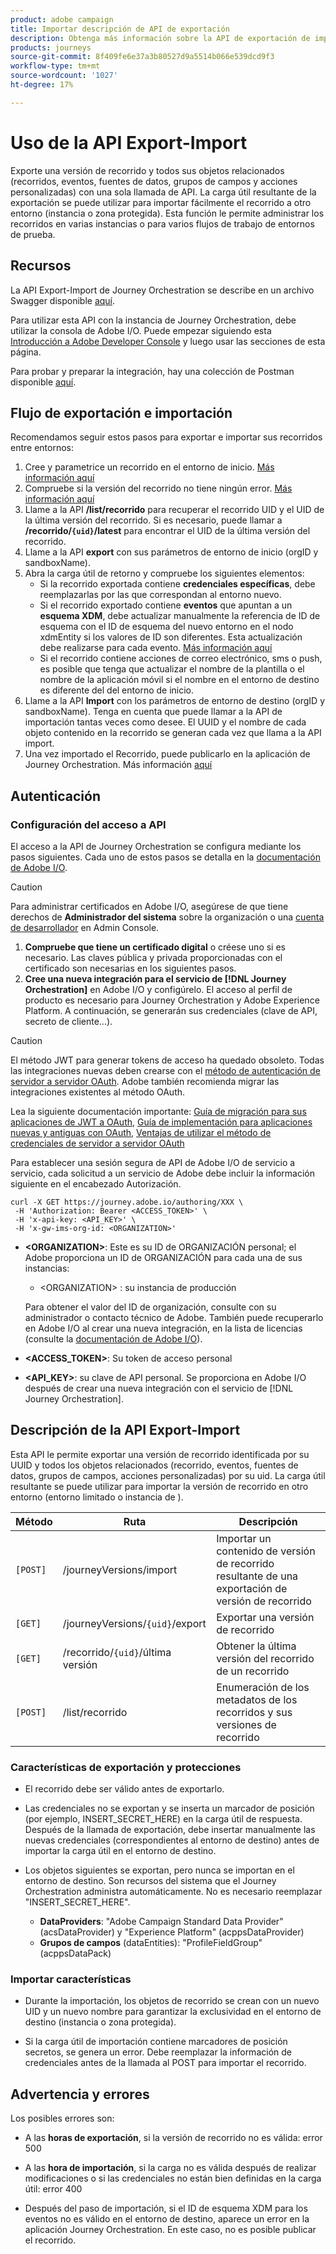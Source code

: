 ```yaml
---
product: adobe campaign
title: Importar descripción de API de exportación
description: Obtenga más información sobre la API de exportación de importación.
products: journeys
source-git-commit: 8f409fe6e37a3b80527d9a5514b066e539dcd9f3
workflow-type: tm+mt
source-wordcount: '1027'
ht-degree: 17%

---
```



# Uso de la API Export-Import

Exporte una versión de recorrido y todos sus objetos relacionados (recorridos, eventos, fuentes de datos, grupos de campos y acciones personalizadas) con una sola llamada de API. La carga útil resultante de la exportación se puede utilizar para importar fácilmente el recorrido a otro entorno (instancia o zona protegida).
Esta función le permite administrar los recorridos en varias instancias o para varios flujos de trabajo de entornos de prueba.


## Recursos

La API Export-Import de Journey Orchestration se describe en un archivo Swagger disponible [aquí](https://adobedocs.github.io/JourneyAPI/docs/).

Para utilizar esta API con la instancia de Journey Orchestration, debe utilizar la consola de Adobe I/O. Puede empezar siguiendo esta [Introducción a Adobe Developer Console](https://www.adobe.io/apis/experienceplatform/console/docs.html#!AdobeDocs/adobeio-console/master/getting-started.md) y luego usar las secciones de esta página.

Para probar y preparar la integración, hay una colección de Postman disponible [aquí](https://raw.githubusercontent.com/AdobeDocs/JourneyAPI/master/postman-collections/Journey-Orchestration_Export-import-API_postman-collection.json).


## Flujo de exportación e importación

Recomendamos seguir estos pasos para exportar e importar sus recorridos entre entornos:

1. Cree y parametrice un recorrido en el entorno de inicio. [Más información aquí](https://experienceleague.adobe.com/docs/journeys/using/building-journeys/about-journey-building/journey.html?lang=es)
1. Compruebe si la versión del recorrido no tiene ningún error. [Más información aquí](https://experienceleague.adobe.com/docs/journeys/using/building-journeys/testing-the-journey.html?lang=es)
1. Llame a la API **/list/recorrido** para recuperar el recorrido UID y el UID de la última versión del recorrido. Si es necesario, puede llamar a **/recorrido/`{uid}`/latest** para encontrar el UID de la última versión del recorrido.
1. Llame a la API **export** con sus parámetros de entorno de inicio (orgID y sandboxName).
1. Abra la carga útil de retorno y compruebe los siguientes elementos:
   * Si la recorrido exportada contiene **credenciales específicas**, debe reemplazarlas por las que correspondan al entorno nuevo.
   * Si el recorrido exportado contiene **eventos** que apuntan a un **esquema XDM**, debe actualizar manualmente la referencia de ID de esquema con el ID de esquema del nuevo entorno en el nodo xdmEntity si los valores de ID son diferentes. Esta actualización debe realizarse para cada evento. [Más información aquí](https://experienceleague.adobe.com/docs/journeys/using/events-journeys/experience-event-schema.html?lang=es)
   * Si el recorrido contiene acciones de correo electrónico, sms o push, es posible que tenga que actualizar el nombre de la plantilla o el nombre de la aplicación móvil si el nombre en el entorno de destino es diferente del del entorno de inicio.
1. Llame a la API **Import** con los parámetros de entorno de destino (orgID y sandboxName). Tenga en cuenta que puede llamar a la API de importación tantas veces como desee. El UUID y el nombre de cada objeto contenido en la recorrido se generan cada vez que llama a la API import.
1. Una vez importado el Recorrido, puede publicarlo en la aplicación de Journey Orchestration. Más información [aquí](https://experienceleague.adobe.com/docs/journeys/using/building-journeys/publishing-the-journey.html?lang=es)


## Autenticación

### Configuración del acceso a API

El acceso a la API de Journey Orchestration se configura mediante los pasos siguientes. Cada uno de estos pasos se detalla en la [documentación de Adobe I/O](https://www.adobe.io/authentication/auth-methods.html#!AdobeDocs/adobeio-auth/master/AuthenticationOverview/ServiceAccountIntegration.md).

>[!CAUTION]
>
>Para administrar certificados en Adobe I/O, asegúrese de que tiene derechos de <b>Administrador del sistema</b> sobre la organización o una [cuenta de desarrollador](https://helpx.adobe.com/es/enterprise/using/manage-developers.html) en Admin Console.

1. **Compruebe que tiene un certificado digital** o créese uno si es necesario. Las claves pública y privada proporcionadas con el certificado son necesarias en los siguientes pasos.
1. **Cree una nueva integración para el servicio de [!DNL Journey Orchestration]** en Adobe I/O y configúrelo. El acceso al perfil de producto es necesario para Journey Orchestration y Adobe Experience Platform. A continuación, se generarán sus credenciales (clave de API, secreto de cliente...).

>[!CAUTION]
>
>El método JWT para generar tokens de acceso ha quedado obsoleto. Todas las integraciones nuevas deben crearse con el [método de autenticación de servidor a servidor OAuth](https://experienceleague.adobe.com/docs/experience-platform/landing/platform-apis/api-authentication.html?lang=es#select-oauth-server-to-server). Adobe también recomienda migrar las integraciones existentes al método OAuth.
>
>Lea la siguiente documentación importante:
>[Guía de migración para sus aplicaciones de JWT a OAuth](https://developer.adobe.com/developer-console/docs/guides/authentication/ServerToServerAuthentication/migration/),
>[Guía de implementación para aplicaciones nuevas y antiguas con OAuth](https://developer.adobe.com/developer-console/docs/guides/authentication/ServerToServerAuthentication/implementation/),
>[Ventajas de utilizar el método de credenciales de servidor a servidor OAuth ](https://developer.adobe.com/developer-console/docs/guides/authentication/ServerToServerAuthentication/migration/#why-oauth-server-to-server-credentials)


Para establecer una sesión segura de API de Adobe I/O de servicio a servicio, cada solicitud a un servicio de Adobe debe incluir la información siguiente en el encabezado Autorización.

```
curl -X GET https://journey.adobe.io/authoring/XXX \
 -H 'Authorization: Bearer <ACCESS_TOKEN>' \
 -H 'x-api-key: <API_KEY>' \
 -H 'x-gw-ims-org-id: <ORGANIZATION>'
```

* **&lt;ORGANIZATION>**: Este es su ID de ORGANIZACIÓN personal; el Adobe proporciona un ID de ORGANIZACIÓN para cada una de sus instancias:

   * &lt;ORGANIZATION> : su instancia de producción

  Para obtener el valor del ID de organización, consulte con su administrador o contacto técnico de Adobe. También puede recuperarlo en Adobe I/O al crear una nueva integración, en la lista de licencias (consulte la [documentación de Adobe I/O](https://www.adobe.io/authentication.html)).

* **&lt;ACCESS_TOKEN>**: Su token de acceso personal

* **&lt;API_KEY>**: su clave de API personal. Se proporciona en Adobe I/O después de crear una nueva integración con el servicio de [!DNL Journey Orchestration].



## Descripción de la API Export-Import

Esta API le permite exportar una versión de recorrido identificada por su UUID y todos los objetos relacionados (recorrido, eventos, fuentes de datos, grupos de campos, acciones personalizadas) por su uid.
La carga útil resultante se puede utilizar para importar la versión de recorrido en otro entorno (entorno limitado o instancia de ).

| Método | Ruta | Descripción |
|---|---|---|
| `[POST]` | /journeyVersions/import | Importar un contenido de versión de recorrido resultante de una exportación de versión de recorrido |
| `[GET]` | /journeyVersions/`{uid}`/export | Exportar una versión de recorrido |
| `[GET]` | /recorrido/`{uid}`/última versión | Obtener la última versión del recorrido de un recorrido |
| `[POST]` | /list/recorrido | Enumeración de los metadatos de los recorridos y sus versiones de recorrido |


### Características de exportación y protecciones

* El recorrido debe ser válido antes de exportarlo.

* Las credenciales no se exportan y se inserta un marcador de posición (por ejemplo, INSERT_SECRET_HERE) en la carga útil de respuesta.
Después de la llamada de exportación, debe insertar manualmente las nuevas credenciales (correspondientes al entorno de destino) antes de importar la carga útil en el entorno de destino.

* Los objetos siguientes se exportan, pero nunca se importan en el entorno de destino. Son recursos del sistema que el Journey Orchestration administra automáticamente. No es necesario reemplazar &quot;INSERT_SECRET_HERE&quot;.
   * **DataProviders**: &quot;Adobe Campaign Standard Data Provider&quot; (acsDataProvider) y &quot;Experience Platform&quot; (acppsDataProvider)
   * **Grupos de campos** (dataEntities): &quot;ProfileFieldGroup&quot; (acppsDataPack)



### Importar características

* Durante la importación, los objetos de recorrido se crean con un nuevo UID y un nuevo nombre para garantizar la exclusividad en el entorno de destino (instancia o zona protegida).

* Si la carga útil de importación contiene marcadores de posición secretos, se genera un error. Debe reemplazar la información de credenciales antes de la llamada al POST para importar el recorrido.

## Advertencia y errores

Los posibles errores son:

* A las **horas de exportación**, si la versión de recorrido no es válida: error 500

* A las **hora de importación**, si la carga no es válida después de realizar modificaciones o si las credenciales no están bien definidas en la carga útil: error 400

* Después del paso de importación, si el ID de esquema XDM para los eventos no es válido en el entorno de destino, aparece un error en la aplicación Journey Orchestration. En este caso, no es posible publicar el recorrido.